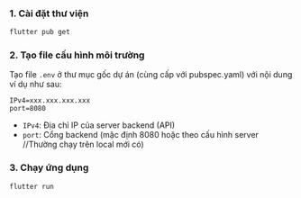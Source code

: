 ### 1. Cài đặt thư viện

```bash
flutter pub get
```

### 2. Tạo file cấu hình môi trường

Tạo file `.env` ở thư mục gốc dự án (cùng cấp với pubspec.yaml) với nội dung ví dụ như sau:

```
IPv4=xxx.xxx.xxx.xxx
port=8080
```

- `IPv4`: Địa chỉ IP của server backend (API)
- `port`: Cổng backend (mặc định 8080 hoặc theo cấu hình server //Thường chạy trên local mới có)


### 3. Chạy ứng dụng

```bash
flutter run
```
